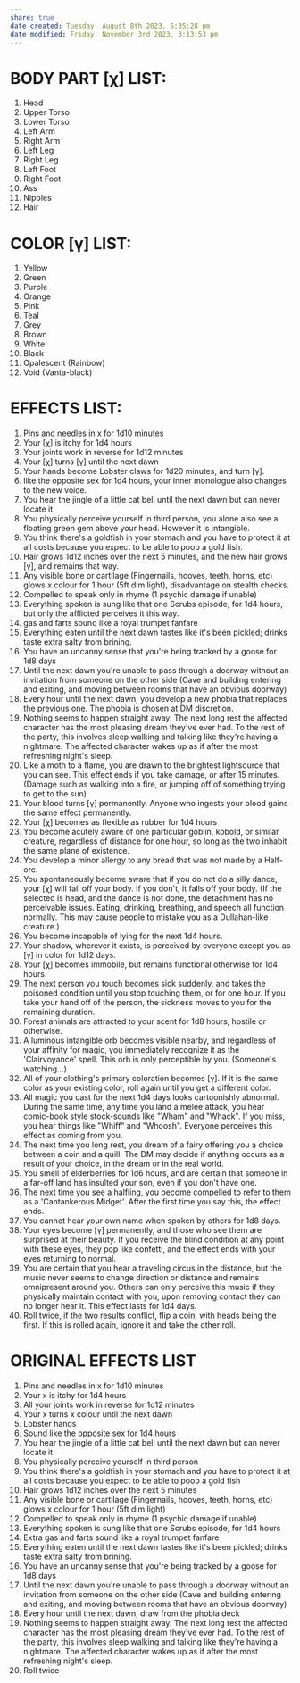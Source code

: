 ```yaml
---
share: true
date created: Tuesday, August 8th 2023, 6:35:28 pm
date modified: Friday, November 3rd 2023, 3:13:53 pm
---
```


# BODY PART [χ] LIST:
1. Head
2. Upper Torso
3. Lower Torso
4. Left Arm
5. Right Arm
6. Left Leg
7. Right Leg
8. Left Foot
9. Right Foot
10. Ass
11. Nipples
12. Hair

# COLOR [γ] LIST:
1. Yellow
2. Green
3. Purple
4. Orange
5. Pink
6. Teal
7. Grey
8. Brown
9. White
10. Black
11. Opalescent (Rainbow)
12. Void (Vanta-black)

# EFFECTS LIST:
1. Pins and needles in x for 1d10 minutes
2. Your [χ] is itchy for 1d4 hours
3. Your joints work in reverse for 1d12 minutes
4. Your [χ] turns [γ] until the next dawn
5. Your hands become Lobster claws for 1d20 minutes, and turn [γ].
6. like the opposite sex for 1d4 hours, your inner monologue also changes to the new voice.
7. You hear the jingle of a little cat bell until the next dawn but can never locate it
8. You physically perceive yourself in third person, you alone also see a floating green gem above your head. However it is intangible.
9. You think there's a goldfish in your stomach and you have to protect it at all costs because you expect to be able to poop a gold fish.
10. Hair grows 1d12 inches over the next 5 minutes, and the new hair grows [γ], and remains that way.
11. Any visible bone or cartilage (Fingernails, hooves, teeth, horns, etc) glows x colour for 1 hour (5ft dim light), disadvantage on stealth checks.
12. Compelled to speak only in rhyme (1 psychic damage if unable)
13. Everything spoken is sung like that one Scrubs episode, for 1d4 hours, but only the afflicted perceives it this way.
14.  gas and farts sound like a royal trumpet fanfare
15. Everything eaten until the next dawn tastes like it's been pickled; drinks taste extra salty from brining.
16. You have an uncanny sense that you're being tracked by a goose for 1d8 days
17. Until the next dawn you're unable to pass through a doorway without an invitation from someone on the other side (Cave and building entering and exiting, and moving between rooms that have an obvious doorway)
18. Every hour until the next dawn, you develop a new phobia that replaces the previous one. The phobia is chosen at DM discretion.
19. Nothing seems to happen straight away. The next long rest the affected character has the most pleasing dream they've ever had. To the rest of the party, this involves sleep walking and talking like they're having a nightmare. The affected character wakes up as if after the most refreshing night's sleep.
20. Like a moth to a flame, you are drawn to the brightest lightsource that you can see. This effect ends if you take damage, or after 15 minutes. (Damage such as walking into a fire, or jumping off of something trying to get to the sun)
21. Your blood turns [γ] permanently. Anyone who ingests your blood gains the same effect permanently.
22. Your [χ] becomes as flexible as rubber for 1d4 hours
23. You become acutely aware of one particular goblin, kobold, or similar creature, regardless of distance for one hour, so long as the two inhabit the same plane of existence.
24. You develop a minor allergy to any bread that was not made by a Half-orc. 
25. You spontaneously become aware that if you do not do a silly dance, your [χ] will fall off your body. If you don't, it falls off your body. (If the selected is head, and the dance is not done, the detachment has no perceivable issues. Eating, drinking, breathing, and speech all function normally. This may cause people to mistake you as a Dullahan-like creature.)
26. You become incapable of lying for the next 1d4 hours.
27. Your shadow, wherever it exists, is perceived by everyone except you as [γ] in color for 1d12 days.
28. Your [χ] becomes immobile, but remains functional otherwise for 1d4 hours. 
29. The next person you touch becomes sick suddenly, and takes the poisoned condition until you stop touching them, or for one hour. If you take your hand off of the person, the sickness moves to you for the remaining duration. 
30. Forest animals are attracted to your scent for 1d8 hours, hostile or otherwise.
31. A luminous intangible orb becomes visible nearby, and regardless of your affinity for magic, you immediately recognize it as the 'Clairvoyance' spell. This orb is only perceptible by you. (Someone's watching…)
32. All of your clothing's primary coloration becomes [γ]. If it is the same color as your existing color, roll again until you get a different color.
33. All magic you cast for the next 1d4 days looks cartoonishly abnormal. During the same time, any time you land a melee attack, you hear comic-book style stock-sounds like "Wham" and "Whack". If you miss, you hear things like "Whiff" and "Whoosh". Everyone perceives this effect as coming from you.
34. The next time you long rest, you dream of a fairy offering you a choice between a coin and a quill. The DM may decide if anything occurs as a result of your choice, in the dream or in the real world. 
35. You smell of elderberries for 1d6 hours, and are certain that someone in a far-off land has insulted your son, even if you don't have one. 
36. The next time you see a halfling, you become compelled to refer to them as a 'Cantankerous Midget'. After the first time you say this, the effect ends.  
37. You cannot hear your own name when spoken by others for 1d8 days.
38. Your eyes become [γ] permanently, and those who see them are surprised at their beauty. If you receive the blind condition at any point with these eyes, they pop like confetti, and the effect ends with your eyes returning to normal.
39. You are certain that you hear a traveling circus in the distance, but the music never seems to change direction or distance and remains omnipresent around you. Others can only perceive this music if they physically maintain contact with you, upon removing contact they can no longer hear it. This effect lasts for 1d4 days. 
40. Roll twice, if the two results conflict, flip a coin, with heads being the first. If this is rolled again, ignore it and take the other roll.

# ORIGINAL EFFECTS LIST
1. Pins and needles in x for 1d10 minutes
2. Your x is itchy for 1d4 hours
3. All your joints work in reverse for 1d12 minutes
4. Your x turns x colour until the next dawn
5. Lobster hands
6. Sound like the opposite sex for 1d4 hours
7. You hear the jingle of a little cat bell until the next dawn but can never locate it
8. You physically perceive yourself in third person
9. You think there's a goldfish in your stomach and you have to protect it at all costs because you expect to be able to poop a gold fish
10. Hair grows 1d12 inches over the next 5 minutes
11. Any visible bone or cartilage (Fingernails, hooves, teeth, horns, etc) glows x colour for 1 hour (5ft dim light)
12. Compelled to speak only in rhyme (1 psychic damage if unable)
13. Everything spoken is sung like that one Scrubs episode, for 1d4 hours
14. Extra gas and farts sound like a royal trumpet fanfare
15. Everything eaten until the next dawn tastes like it's been pickled; drinks taste extra salty from brining.
16. You have an uncanny sense that you're being tracked by a goose for 1d8 days
17. Until the next dawn you're unable to pass through a doorway without an invitation from someone on the other side (Cave and building entering and exiting, and moving between rooms that have an obvious doorway)
18. Every hour until the next dawn, draw from the phobia deck
19. Nothing seems to happen straight away. The next long rest the affected character has the most pleasing dream they've ever had. To the rest of the party, this involves sleep walking and talking like they're having a nightmare. The affected character wakes up as if after the most refreshing night's sleep.
20. Roll twice